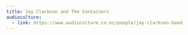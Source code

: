 ```yaml
---
title: Jay Clarkson and The Containers
audioculture:
  - link: https://www.audioculture.co.nz/people/jay-clarkson-band
---
```

